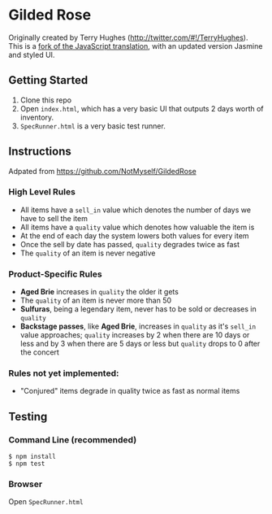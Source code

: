 # Gilded Rose

Originally created by Terry Hughes (http://twitter.com/#!/TerryHughes). This is a [fork of the JavaScript translation](https://github.com/emilybache/GildedRose-Refactoring-Kata/tree/master/js), with an updated version Jasmine and styled UI.

## Getting Started

1. Clone this repo
2. Open `index.html`, which has a very basic UI that outputs 2 days worth of inventory.
3. `SpecRunner.html` is a very basic test runner.

## Instructions

Adpated from https://github.com/NotMyself/GildedRose
### High Level Rules
- All items have a `sell_in` value which denotes the number of days we have to sell the item
- All items have a `quality` value which denotes how valuable the item is
- At the end of each day the system lowers both values for every item
- Once the sell by date has passed, `quality` degrades twice as fast
- The `quality` of an item is never negative

### Product-Specific Rules
- **Aged Brie** increases in `quality` the older it gets
- The `quality` of an item is never more than 50
- **Sulfuras**, being a legendary item, never has to be sold or decreases in `quality`
- **Backstage passes**, like **Aged Brie**, increases in `quality` as it's `sell_in` value approaches; `quality` increases by 2 when there are 10 days or less and by 3 when there are 5 days or less but `quality` drops to 0 after the concert

### Rules not yet implemented:
- "Conjured" items degrade in quality twice as fast as normal items

## Testing

### Command Line (recommended)

```
$ npm install
$ npm test
```

### Browser

Open `SpecRunner.html`
